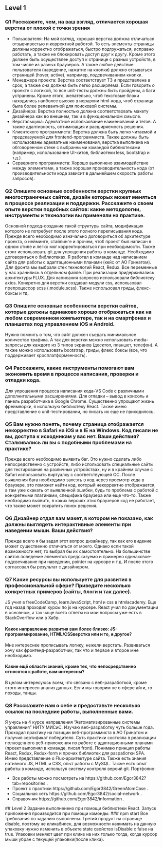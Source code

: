 ## Level 1
### Q1 Расскажите, чем, на ваш взгляд, отличается хорошая верстка от плохой с точки зрения
<ul>
<li>	Пользователя:
	На мой взгляд, хорошая верстка должна отличаться отзывчивостью и корректной работой. То есть элементы страницы должны корректно отображаться, быстро подгружаться, исправно работать, а также не блокировать доступ друг к другу. Кроме этого должен быть осуществлен доступ к странице с разных устройств, в том числе из разных браузеров. А также любое действие пользователя (наведение, нажатие на кнопки) должно отзываться страницей (hover, active), например, подсвечиванием кнопки.</li> 
<li>	Менеджера проекта:
	Верстка соответствует ТЗ и представлена в срок, а также она должна быть легко расширяема. Если говорить о проекте с логикой, то все unit-тесты должны быть пройдены, а баги устранены. Кроме этого, желательно, чтоб текстовые блоки находились наиболее высоко в иерархии html-кода, чтоб страница была более релевантной для поисковой системы.</li>
<li>	Дизайнера:
	Верстка полностью должна соответствовать макету дизайнера как во внешнем, так и в функциональном смысле. </li>
<li>	Верстальщика:
	Адекватное использование наименований и тегов. А также адаптивность, оптимизация и расширяемость решения. </li>
<li>	Клиентского программиста:
	Верстка должна быть легко читаемой и предсказуемой для frontend-программиста. Также должны быть использованы адекватные наименования, верстка выполнена на обговоренном стеке с выбранными командой библиотеками (например, использование UI-китов, библиотеки less, bootstrap и т.д.). </li>
<li>	Серверного программиста:
	Хорошо выполнено взаимодействие между элементами, а также хорошая производительность кода (от производительности кода зависит в дальнейшем скорость работы запросов).</li>
</ul>

### Q2 Опишите основные особенности верстки крупных многостраничных сайтов, дизайн которых может меняться в процессе реализации и поддержки.  Расскажите о своем опыте верстки подобных сайтов: какие методологии, инструменты и технологии вы применяли на практике.

Основной подход-создание такой структуры сайта, модификация которого не потребует после этого полного переписывания кода. Прежде всего необходимо изначально договориться об архитектуре проекта, о нейминге, стайлинге и прочем, чтоб проект был написан в одном стиле и легко мог корректироваться при необходимости. Также стоит использовать git для упрощения работы в команде. Необходимо договориться о библиотеках. Я работал в команде над написанием сайта для работы с адаптационными планами (кейс от АО Гринатом). Для фронта мы выбрали стек технологий React, Redux. Все переменные у нас хранились в отдельном файле. При реализации придерживались архитектуры FLUX. Для написания запросов использовали библиотеку axios. Конкретно для верстки создавал модули css, использовал препроцессор scss (.module.scss). Также использовал гриды, флекс-боксы и тд.

### Q3 Опишите основные особенности верстки сайтов, которые должны одинаково хорошо отображаться как на любом современном компьютере, так и на смартфонах и планшетах под управлением iOS и Android. 

Нужно помнить о том, что сайт должен съедать минимальное количество трафика. А так для верстки можно использовать media-запросы для каждого из 3 типов экранов (десктоп, планшет, телефон). А также можно использовать bootstrap, гриды, флекс боксы (все, что поддерживает кросплатформенность).

### Q4 Расскажите, какие инструменты помогают вам экономить время в процессе написания, проверки и отладки кода.

Для упрощения процесса написания кода-VS Code с различными дополнительными расширениями.  Для отладки – вывод в консоль и панель разработчика в Google Chrome.
Существенно упрощают жизнь фреймворки, я использую библиотеку React.
Также имею представление о unit-тестировании, но писать их еще не приходилось.



### Q5 Вам нужно понять, почему страница отображается некорректно в Safari на iOS и в IE на Windows. Код писали не вы, доступа к исходникам у вас нет. Ваши действия? Сталкивались ли вы с подобными проблемами на практике?

Прежде всего необходимо выявить баг. Это нужно сделать либо непосредственно с устройств, либо использовать специальные сайты для тестирования на различных устройствах, ну и в крайнем случае с Safari использовать виртуалку с соответствующей ОС.
После выявления бага необходимо залезть в код через просмотр кода в браузере, это поможет найти код, который некорректно отображается, а там уже скакать от выявленной ошибки, будь то проблема с работой с конкретными плагинами, специфика браузера или еще что-то. Также необходимо выявить, в каких версиях этих браузеров код не работает, что также может сократить поиск решения.

### Q6 Дизайнер отдал вам макет, в котором не показано, как должны выглядеть интерактивные элементы при наведении мыши. Ваши действия?

Прежде всего я бы задал этот вопрос дизайнеру, так как его видение может существенно отличаться от моего. Однако если такой возможности нет, то выбрал бы их самостоятельно. На большинстве сайтов поведение элементов предсказуемо и примерно одинаковое-подсвечивание при наведении, pointer на курсоре и т.д. И после этого согласовал бы результат с дизайнером.

### Q7 Какие ресурсы вы используете для развития в профессиональной сфере? Приведите несколько конкретных примеров (сайты, блоги и так далее). 
JS учил в freeCodeCamp, learnJavaScript, html и css в htmlacademy. Еще год назад проходил курсы по js на курсере. 
React учил по документации в основном,  а так чаще всего ответы на мои вопросы уже есть в StackOverflow или в Хабр. 
  
#### Какое направление развития вам более близко: JS-программирование, HTML/CSSверстка или и то, и другое? 
Мне интереснее прописывать логику, нежели верстать. Развиваться хочу как фронтенд-разработчик, так что и первое и второе мне необходимо.

#### Какие ещё области знаний, кроме тех, что непосредственно относятся к работе, вам интересны?
В целом интересуюсь всем, что связано с веб-разработкой, кроме этого интересен анализ данных. Если мы говорим не о сфере айти, то походы, танцы.

### Q8 Расскажите нам о себе и предоставьте несколько ссылок на последние работы, выполненные вами.
Я учусь на 4 курсе направления “Автоматизированные системы управления” НИТУ МИСиС. Изучаю веб-разработку чуть больше года. Проходил практику на позиции веб-программиста в АО Гринатом и получил сертификат победителя. Суть практики состояла в реализации полноценного веб-приложения по работе с адаптационными планами (проект выполнял в команде, писал front).
Понимаю принцип работы React, Redux, Redux-form и прочих библиотек для разработки SPA. Имею представление о Flux-архитектуре сайта. Также есть знания нативного JS, HTML и CSS, опыт работы с MySQL.
Также есть опыт работы в команде, используя систему контроля версий git.
Портфолио:
<ul>
<li> Все работы можно посмотреть на https://github.com/Egor3842?tab=repositories . </li>
<li> Проект с практики https://github.com/Egor3842/GreenAtomCase . </li>
<li> Социальная сеть https://github.com/Egor3842/social-network . </li>
<li> Справочник https://github.com/Egor3842/information . </li>
</ul>
## Level 2
Задание выполненено при помощи библиотеки React. Запуск приложения производится при помощи комонды:
### npm start
Все требования по заданию выполнены. Третий продукт на странице disable, поэтому не кликабилен, для возможности нажимать на данную упаковку нужно изменить в объекте state свойство isDisable с false на true. Упаковки меняют цвет при клике на них только тогда, когда курсор мыши убран с текущей упаковки(после клика).
